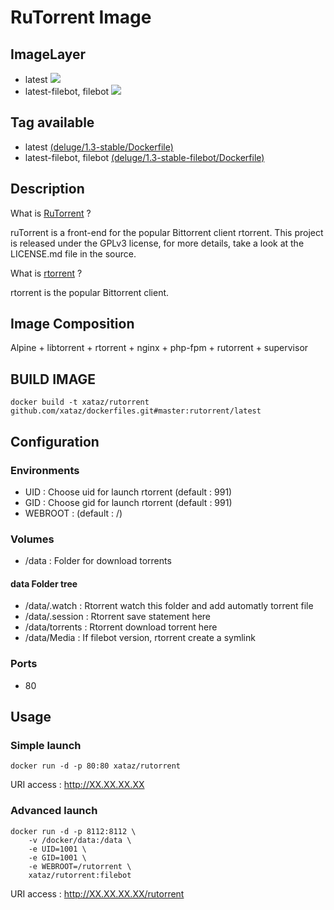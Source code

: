 # RuTorrent Image

## ImageLayer
* latest [![](https://badge.imagelayers.io/xataz/rutorrent:latest.svg)](https://imagelayers.io/?images=xataz/rutorrent:latest 'Get your own badge on imagelayers.io')
* latest-filebot, filebot [![](https://badge.imagelayers.io/xataz/rutorrent:filebot.svg)](https://imagelayers.io/?images=xataz/rutorrent:filebot 'Get your own badge on imagelayers.io')

## Tag available
* latest [(deluge/1.3-stable/Dockerfile)](https://github.com/xataz/dockerfiles/blob/master/rutorrent/latest/Dockerfile)
* latest-filebot, filebot [(deluge/1.3-stable-filebot/Dockerfile)](https://github.com/xataz/dockerfiles/blob/master/rutorrent/latest-filebot/Dockerfile)

## Description
What is [RuTorrent](https://github.com/Novik/ruTorrent) ?

ruTorrent is a front-end for the popular Bittorrent client rtorrent.
This project is released under the GPLv3 license, for more details, take a look at the LICENSE.md file in the source.

What is [rtorrent](https://github.com/rakshasa/rtorrent/) ?

rtorrent is the popular Bittorrent client.

## Image Composition

Alpine + libtorrent + rtorrent + nginx + php-fpm + rutorrent + supervisor

## BUILD IMAGE

```shell
docker build -t xataz/rutorrent github.com/xataz/dockerfiles.git#master:rutorrent/latest
```

## Configuration
### Environments
* UID : Choose uid for launch rtorrent (default : 991)
* GID : Choose gid for launch rtorrent (default : 991)
* WEBROOT : (default : /)

### Volumes
* /data : Folder for download torrents

#### data Folder tree
* /data/.watch : Rtorrent watch this folder and add automatly torrent file
* /data/.session : Rtorrent save statement here
* /data/torrents : Rtorrent download torrent here
* /data/Media : If filebot version, rtorrent create a symlink 

### Ports
* 80

## Usage
### Simple launch
```shell
docker run -d -p 80:80 xataz/rutorrent
```
URI access : http://XX.XX.XX.XX

### Advanced launch
```shell
docker run -d -p 8112:8112 \
	-v /docker/data:/data \ 
	-e UID=1001 \
	-e GID=1001 \
    -e WEBROOT=/rutorrent \
	xataz/rutorrent:filebot
```
URI access : http://XX.XX.XX.XX/rutorrent
